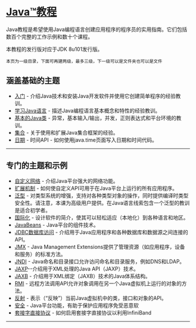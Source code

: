 #   [Java™教程](https://docs.oracle.com/javase/tutorial/index.html)

Java教程是希望使用Java编程语言创建应用程序的程序员的实用指南。它们包括数百个完整的工作示例和数十个课程。

本教程的发行版对应于JDK 8u101发行版。

`本页为一级目录，下面可再建两级，最多三级，下一级可以是文件夹也可以是文件`

##  涵盖基础的主题
-   [入门](getStarted/README.md) - 介绍Java技术和安装Java开发软件并使用它创建简单程序的经验教训。
-   [学习Java语言](java/README.md) - 描述Java编程语言基本概念和特性的经验教训。
-   [基本的Java类](essential/README.md) - 异常，基本输入/输出，并发，正则表达式和平台环境的教训。
-   [集合](collections/README.md) - 关于使用和扩展Java集合框架的经验。
-   [日期](datetime/README.md) - 时间API - 如何使用java.time页面写入日期和时间代码。
----

##  专门的主题和示例
-   [自定义网络](networking/README.md) - 介绍Java平台强大的网络功能。
-   [扩展机制](ext/README.md) - 如何使自定义API可用于在Java平台上运行的所有应用程序。
-   [泛型](extra/generics/README.md) - 对类型系统的增强，支持对各种类型对象的操作，同时提供编译时类型安全性。请注意，本课为高级用户提供。在Java语言线索包含一个泛型的教训是适合初学者。
-   [国际化](i18n/README.md) - 设计软件的简介，使其可以轻松适应（本地化）到各种语言和地区。
-   [JavaBeans](javabeans/README.md) - Java平台的组件技术。
-   [JDBC数据库访问](jdbc/README.md) - 介绍用于Java应用程序和各种数据库和数据源之间连接的API。
-   [JMX](jmx/README.md) - Java Management Extensions提供了管理资源（如应用程序，设备和服务）的标准方法。
-   [JNDI](jndi/README.md) - Java命名和目录接口允许访问命名和目录服务，例如DNS和LDAP。
-   [JAXP](jaxp/README.md)--介绍用于XML处理的Java API（JAXP）技术。
-   [JAXB](jaxb/README.md) - 介绍用于XML绑定（JAXB）技术的Java体系结构。
-   [RMI](rmi/README.md) - 远程方法调用API允许对象调用在另一个Java虚拟机上运行的对象的方法。
-   [反射](reflect/README.md) - 表示（“反映”）当前Java虚拟机中的类，接口和对象的API。
-   [安全](security/README.md) - Java平台功能，有助于保护应用程序免受恶意软
-   [套接字直接协议](sdp/README.md) - 如何启用套接字直接协议以利用InfiniBand

----

